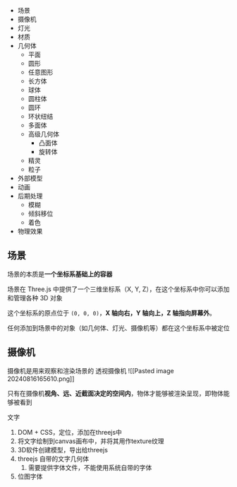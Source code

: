 
+ 场景
+ 摄像机
+ 灯光
+ 材质
+ 几何体
	+ 平面
	+ 圆形
	+ 任意图形
	+ 长方体
	+ 球体
	+ 圆柱体
	+ 圆环
	+ 环状纽结
	+ 多面体
	+ 高级几何体
		+ 凸面体
		+ 旋转体
	+ 精灵
	+ 粒子
+ 外部模型
+ 动画
+ 后期处理
	+ 模糊
	+ 倾斜移位
	+ 着色
+ 物理效果

## 场景
场景的本质是**一个坐标系基础上的容器**

场景在 Three.js 中提供了一个三维坐标系（X, Y, Z），在这个坐标系中你可以添加和管理各种 3D 对象

这个坐标系的原点位于 `(0, 0, 0)`，**X 轴向右，Y 轴向上，Z 轴指向屏幕外**。

任何添加到场景中的对象（如几何体、灯光、摄像机等）都在这个坐标系中被定位


## 摄像机
摄像机是用来观察和渲染场景的
透视摄像机
![[Pasted image 20240816165610.png]]


只有在摄像机**视角、远、近截面决定的空间内**，物体才能够被渲染呈现，即物体能够被看到


文字
1. DOM + CSS，定位，添加在threejs中
2. 将文字绘制到canvas画布中，并将其用作texture纹理
3. 3D软件创建模型，导出给threejs
4. threejs 自带的文字几何体
	1. 需要提供字体文件，不能使用系统自带的字体
5. 位图字体